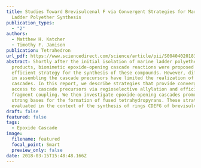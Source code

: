 ```yaml
---
title: Studies Toward Brevisulcenal F via Convergent Strategies for Marine
  Ladder Polyether Synthesis
publication_types:
  - "2"
authors:
  - Matthew H. Katcher
  - Timothy F. Jamison
publication: Tetrahedron
url_pdf: https://www.sciencedirect.com/science/article/pii/S0040402018300875?via%3Dihub
abstract: Shortly after the initial isolation of marine ladder polyether natural
  products, biomimetic epoxide-opening cascade reactions were proposed as an
  efficient strategy for the synthesis of these compounds. However, difficulties
  in assembling the cascade precursors have limited the realization of these
  cascades. In this report, we describe strategies that provide convergent
  access to cascade precursors via regioselective allylation and efficient
  fragment coupling. We then investigate epoxide-opening cascades promoted by
  strong bases for the formation of fused tetrahydropyrans. These strategies are
  evaluated in the context of the synthesis of rings CDEFG of brevisulcenal F.
draft: false
featured: false
tags:
  - Epoxide Cascade
image:
  filename: featured
  focal_point: Smart
  preview_only: false
date: 2018-03-15T15:48:48.166Z
---
```

